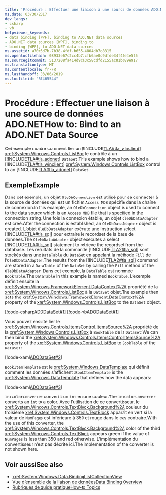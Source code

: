 ```yaml
---
title: 'Procédure : Effectuer une liaison à une source de données ADO.NET'
ms.date: 03/30/2017
dev_langs:
- csharp
- vb
helpviewer_keywords:
- data binding [WPF], binding to ADO.NET data sources
- ADO.NET data sources [WPF], binding to
- binding [WPF], to ADO.NET data sources
ms.assetid: a70c6d7b-7b38-4fdf-b655-4804db7c8315
ms.openlocfilehash: 08933e67c2cc4b7ccfb6ae0c9dfde34f40e4e5f5
ms.sourcegitcommit: 5137208fa414d9ca3c58cdfd2155ac81bc89e917
ms.translationtype: MT
ms.contentlocale: fr-FR
ms.lasthandoff: 03/06/2019
ms.locfileid: "57465544"
---
```

# <a name="how-to-bind-to-an-adonet-data-source"></a><span data-ttu-id="b044c-102">Procédure : Effectuer une liaison à une source de données ADO.NET</span><span class="sxs-lookup"><span data-stu-id="b044c-102">How to: Bind to an ADO.NET Data Source</span></span>

<span data-ttu-id="b044c-103">Cet exemple montre comment lier un [!INCLUDE[TLA#tla_winclient](../../../../includes/tlasharptla-winclient-md.md)] <xref:System.Windows.Controls.ListBox> le contrôle à un [!INCLUDE[TLA#tla_adonet](../../../../includes/tlasharptla-adonet-md.md)] `DataSet`.</span><span class="sxs-lookup"><span data-stu-id="b044c-103">This example shows how to bind a [!INCLUDE[TLA#tla_winclient](../../../../includes/tlasharptla-winclient-md.md)] <xref:System.Windows.Controls.ListBox> control to an [!INCLUDE[TLA#tla_adonet](../../../../includes/tlasharptla-adonet-md.md)] `DataSet`.</span></span>

## <a name="example"></a><span data-ttu-id="b044c-104">Exemple</span><span class="sxs-lookup"><span data-stu-id="b044c-104">Example</span></span>

<span data-ttu-id="b044c-105">Dans cet exemple, un objet `OleDbConnection` est utilisé pour se connecter à la source de données qui est un fichier `Access MDB` spécifié dans la chaîne de connexion.</span><span class="sxs-lookup"><span data-stu-id="b044c-105">In this example, an `OleDbConnection` object is used to connect to the data source which is an `Access MDB` file that is specified in the connection string.</span></span> <span data-ttu-id="b044c-106">Une fois la connexion établie, un objet `OleDbDataAdapter` est créé.</span><span class="sxs-lookup"><span data-stu-id="b044c-106">After the connection is established, an `OleDbDataAdapter` object is created.</span></span> <span data-ttu-id="b044c-107">L’objet `OleDbDataAdapter` exécute une instruction select [!INCLUDE[TLA#tla_sql](../../../../includes/tlasharptla-sql-md.md)] pour extraire le recordset de la base de données.</span><span class="sxs-lookup"><span data-stu-id="b044c-107">The `OleDbDataAdapter` object executes a select [!INCLUDE[TLA#tla_sql](../../../../includes/tlasharptla-sql-md.md)] statement to retrieve the recordset from the database.</span></span> <span data-ttu-id="b044c-108">Les résultats de la commande [!INCLUDE[TLA2#tla_sql](../../../../includes/tla2sharptla-sql-md.md)] sont stockés dans une `DataTable` du `DataSet` en appelant la méthode `Fill` de l’`OleDbDataAdapter`.</span><span class="sxs-lookup"><span data-stu-id="b044c-108">The results from the [!INCLUDE[TLA2#tla_sql](../../../../includes/tla2sharptla-sql-md.md)] command are stored in a `DataTable` of the `DataSet` by calling the `Fill` method of the `OleDbDataAdapter`.</span></span> <span data-ttu-id="b044c-109">Dans cet exemple, la `DataTable` est nommée `BookTable`.</span><span class="sxs-lookup"><span data-stu-id="b044c-109">The `DataTable` in this example is named `BookTable`.</span></span> <span data-ttu-id="b044c-110">L’exemple définit ensuite la <xref:System.Windows.FrameworkElement.DataContext%2A> propriété de la <xref:System.Windows.Controls.ListBox> à la `DataSet` objet.</span><span class="sxs-lookup"><span data-stu-id="b044c-110">The example then sets the <xref:System.Windows.FrameworkElement.DataContext%2A> property of the <xref:System.Windows.Controls.ListBox> to the `DataSet` object.</span></span>

[!code-csharp[ADODataSet#1](~/samples/snippets/csharp/VS_Snippets_Wpf/ADODataSet/CSharp/Window1.xaml.cs#1)]
[!code-vb[ADODataSet#1](~/samples/snippets/visualbasic/VS_Snippets_Wpf/ADODataSet/VisualBasic/Window1.xaml.vb#1)]

<span data-ttu-id="b044c-111">Vous pouvez ensuite lier le <xref:System.Windows.Controls.ItemsControl.ItemsSource%2A> propriété de la <xref:System.Windows.Controls.ListBox> à `BookTable` de la `DataSet`:</span><span class="sxs-lookup"><span data-stu-id="b044c-111">We can then bind the <xref:System.Windows.Controls.ItemsControl.ItemsSource%2A> property of the <xref:System.Windows.Controls.ListBox> to `BookTable` of the `DataSet`:</span></span>

[!code-xaml[ADODataSet#2](~/samples/snippets/csharp/VS_Snippets_Wpf/ADODataSet/CSharp/Window1.xaml#2)]

<span data-ttu-id="b044c-112">`BookItemTemplate` est le <xref:System.Windows.DataTemplate> qui définit comment les données s’affichent :</span><span class="sxs-lookup"><span data-stu-id="b044c-112">`BookItemTemplate` is the <xref:System.Windows.DataTemplate> that defines how the data appears:</span></span>

[!code-xaml[ADODataSet#3](~/samples/snippets/csharp/VS_Snippets_Wpf/ADODataSet/CSharp/Window1.xaml#3)]

<span data-ttu-id="b044c-113">`IntColorConverter` convertit un `int` en une couleur.</span><span class="sxs-lookup"><span data-stu-id="b044c-113">The `IntColorConverter` converts an `int` to a color.</span></span> <span data-ttu-id="b044c-114">Avec l’utilisation de ce convertisseur, le <xref:System.Windows.Controls.TextBlock.Background%2A> couleur du troisième <xref:System.Windows.Controls.TextBlock> apparaît en vert si la valeur de `NumPages` est inférieure à 350 et rouge dans le cas contraire.</span><span class="sxs-lookup"><span data-stu-id="b044c-114">With the use of this converter, the <xref:System.Windows.Controls.TextBlock.Background%2A> color of the third <xref:System.Windows.Controls.TextBlock> appears green if the value of `NumPages` is less than 350 and red otherwise.</span></span> <span data-ttu-id="b044c-115">L’implémentation du convertisseur n’est pas décrite ici.</span><span class="sxs-lookup"><span data-stu-id="b044c-115">The implementation of the converter is not shown here.</span></span>

## <a name="see-also"></a><span data-ttu-id="b044c-116">Voir aussi</span><span class="sxs-lookup"><span data-stu-id="b044c-116">See also</span></span>

- <xref:System.Windows.Data.BindingListCollectionView>
- [<span data-ttu-id="b044c-117">Vue d’ensemble de la liaison de données</span><span class="sxs-lookup"><span data-stu-id="b044c-117">Data Binding Overview</span></span>](data-binding-overview.md)
- [<span data-ttu-id="b044c-118">Rubriques de guide pratique</span><span class="sxs-lookup"><span data-stu-id="b044c-118">How-to Topics</span></span>](data-binding-how-to-topics.md)
